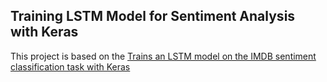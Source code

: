 ## Training LSTM Model for Sentiment Analysis with Keras

This project is based on the [Trains an LSTM model on the IMDB sentiment classification task with Keras](https://github.com/keras-team/keras/blob/master/examples/imdb_lstm.py)